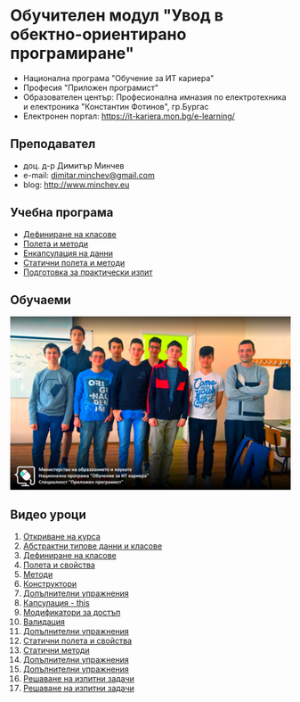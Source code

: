 # Обучителен модул "Увод в обектно-ориентирано програмиране"
- Национална програма "Обучение за ИТ кариера"
- Професия "Приложен програмист" 
- Образователен център: Професионална имназия по електротехника и електроника "Константин Фотинов", гр.Бургас  
- Електронен портал: https://it-kariera.mon.bg/e-learning/

## Преподавател
- доц. д-р Димитър Минчев
- e-mail: dimitar.minchev@gmail.com 
- blog: http://www.minchev.eu

## Учебна програма
- [Дефиниране на класове](2018.04.03)
- [Полета и методи](2018.04.04)
- [Енкапсулация на данни](2018.04.05)
- [Статични полета и методи](2018.04.14)
- [Подготовка за практически изпит ](2018.04.15)

## Обучаеми
![group.jpg](group.jpg)

## Видео уроци
1. [Откриване на курса](https://youtu.be/vPuIhPxp8og)
2. [Абстрактни типове данни и класове](https://youtu.be/2eCMk43DqNY)
3. [Дефиниране на класове](https://youtu.be/Ph7TTASkty0)
4. [Полета и свойства](https://youtu.be/rrXAYDTdask)
5. [Методи](https://youtu.be/nElQiU4_YGs)
6. [Конструктори](https://youtu.be/4VbLyEVsNiA)
7. [Допълнителни упражнения](https://youtu.be/8nOiga9ABpc)
8. [Капсулация - this](https://youtu.be/lU-eEWdo9CQ)
9. [Модификатори за достъп](https://youtu.be/-jm7ddKWA_c)
10. [Валидация](https://youtu.be/F5iYqWs3sPQ)
11. [Допълнителни упражнения](https://youtu.be/S6wkay2Vlp8)
12. [Статични полета и свойства](https://youtu.be/ZMol3jI-M9w)
13. [Статични методи](https://youtu.be/hE0qOfrR5kY)
14. [Допълнителни упражнения](https://youtu.be/-lGh4kRvVE4)
15. [Допълнителни упражнения](https://youtu.be/7Tdh2jRXFw4)
16. [Решаване на изпитни задачи](https://youtu.be/VXS1FFIhQxM)
17. [Решаване на изпитни задачи](https://youtu.be/fe_dWWjaz0c)
